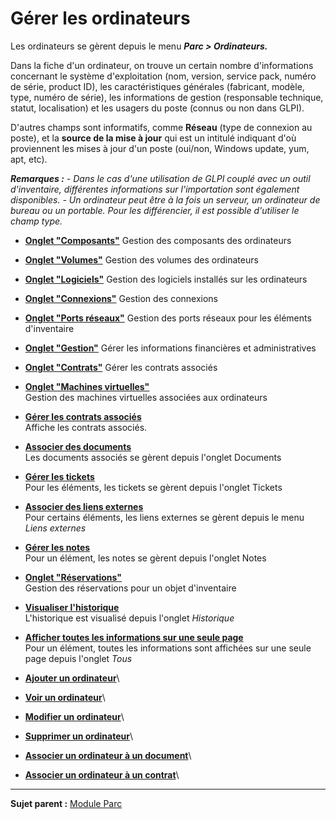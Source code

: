 Gérer les ordinateurs
=====================

Les ordinateurs se gèrent depuis le menu ***Parc \> Ordinateurs.***

Dans la fiche d'un ordinateur, on trouve un certain nombre d'informations concernant le système d'exploitation (nom, version, service pack, numéro de série, product ID), les caractéristiques générales (fabricant, modèle, type, numéro de série), les informations de gestion (responsable technique, statut, localisation) et les usagers du poste (connus ou non dans GLPI).

D'autres champs sont informatifs, comme **Réseau** (type de connexion au poste), et la **source de la mise à jour** qui est un intitulé indiquant d'où proviennent les mises à jour d'un poste (oui/non, Windows update, yum, apt, etc).

***Remarques :***
*- Dans le cas d'une utilisation de GLPI couplé avec un outil d'inventaire, différentes informations sur l'importation sont également disponibles.*
*- Un ordinateur peut être à la fois un serveur, un ordinateur de bureau ou un portable. Pour les différencier, il est possible d'utiliser le champ type.*

-   **[Onglet "Composants"](index.php?fr/03_Module_Parc/04_Gérer_les_ordinateurs/02_Onglet_Composants.md)**
     Gestion des composants des ordinateurs

-   **[Onglet "Volumes"](index.php?fr/03_Module_Parc/04_Gérer_les_ordinateurs/03_Onglet_Volumes.md)**
     Gestion des volumes des ordinateurs

-   **[Onglet "Logiciels"](index.php?fr/03_Module_Parc/04_Gérer_les_ordinateurs/04_Onglet_Logiciels.md)**
     Gestion des logiciels installés sur les ordinateurs

-   **[Onglet "Connexions"](index.php?fr/03_Module_Parc/04_Gérer_les_ordinateurs/05_Onglet_Connexions.md)**
     Gestion des connexions

-   **[Onglet "Ports réseaux"](index.php?fr/03_Module_Parc/04_Gérer_les_ordinateurs/06_Onglet_Ports_réseau.md)**
     Gestion des ports réseaux pour les éléments d'inventaire

-   **[Onglet "Gestion"](index.php?fr/03_Module_Parc/04_Gérer_les_ordinateurs/07_Onglet_Gestion.md)**
    Gérer les informations financières et administratives

-   **[Onglet "Contrats"](index.php?fr/03_Module_Parc/04_Gérer_les_ordinateurs/08_Onglet_Contrats.md)**
    Gérer les contrats associés

-   **[Onglet "Machines     virtuelles"](../glpi/inventory_computer_virtualmachine.html)**\
     Gestion des machines virtuelles associées aux ordinateurs
-   **[Gérer les contrats associés](../glpi/inventory_contract.html)**\
     Affiche les contrats associés.
-   **[Associer des documents](../glpi/inventory_document.html)**\
     Les documents associés se gèrent depuis l'onglet Documents
-   **[Gérer les tickets](../glpi/inventory_ticket.html)**\
     Pour les éléments, les tickets se gèrent depuis l'onglet Tickets
-   **[Associer des liens externes](../glpi/inventory_link.html)**\
     Pour certains éléments, les liens externes se gèrent depuis le menu *Liens externes*
-   **[Gérer les notes](../glpi/notes.html)**\
     Pour un élément, les notes se gèrent depuis l'onglet Notes
-   **[Onglet "Réservations"](../glpi/inventory_reservation.html)**\
     Gestion des réservations pour un objet d'inventaire
-   **[Visualiser l'historique](../glpi/inventory_log.html)**\
     L'historique est visualisé depuis l'onglet *Historique*
-   **[Afficher toutes les informations sur une seule page](../glpi/inventory_all.html)**\
     Pour un élément, toutes les informations sont affichées sur une seule page depuis l'onglet *Tous*
-   **[Ajouter un  ordinateur](../glpi/inventory_computer_t_create.html)**\
-   **[Voir un ordinateur](../glpi/inventory_computer_t_read.html)**\
-   **[Modifier un ordinateur](../glpi/inventory_computer_t_update.html)**\
-   **[Supprimer un ordinateur](../glpi/inventory_computer_t_delete.html)**\
-   **[Associer un ordinateur à un document](../glpi/inventory_computer_t_linktodocument.html)**\
-   **[Associer un ordinateur à un contrat](../glpi/inventory_computer_t_linktocontract.html)**\

------------
**Sujet parent :** [Module Parc](index.php?fr/03_Module_Parc/01_Module_Parc.md "Module Parc de GLPI")
